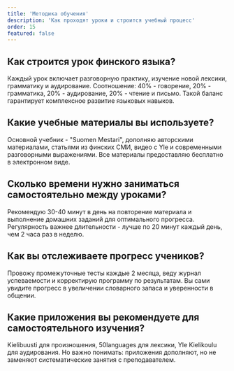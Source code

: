```yaml
---
title: 'Методика обучения'
description: 'Как проходят уроки и строится учебный процесс'
order: 15
featured: false
---
```


## Как строится урок финского языка?

Каждый урок включает разговорную практику, изучение новой лексики, грамматику и аудирование. Соотношение: 40% - говорение, 20% - грамматика, 20% - аудирование, 20% - чтение и письмо. Такой баланс гарантирует комплексное развитие языковых навыков.

## Какие учебные материалы вы используете?

Основной учебник - "Suomen Mestari", дополняю авторскими материалами, статьями из финских СМИ, видео с Yle и современными разговорными выражениями. Все материалы предоставляю бесплатно в электронном виде.

## Сколько времени нужно заниматься самостоятельно между уроками?

Рекомендую 30-40 минут в день на повторение материала и выполнение домашних заданий для оптимального прогресса. Регулярность важнее длительности - лучше по 20 минут каждый день, чем 2 часа раз в неделю.

## Как вы отслеживаете прогресс учеников?

Провожу промежуточные тесты каждые 2 месяца, веду журнал успеваемости и корректирую программу по результатам. Вы сами увидите прогресс в увеличении словарного запаса и уверенности в общении.

## Какие приложения вы рекомендуете для самостоятельного изучения?

Kielibuusti для произношения, 50languages для лексики, Yle Kielikoulu для аудирования. Но важно понимать: приложения дополняют, но не заменяют систематические занятия с преподавателем.
